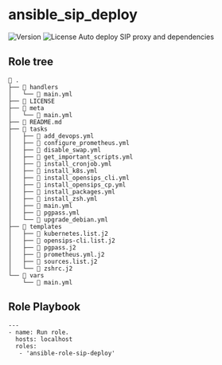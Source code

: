 # ansible_sip_deploy
![Version](https://img.shields.io/github/v/release/mach1el/ansible-role-sip-deploy?color=brown&style=plastic) ![License](https://img.shields.io/github/license/mach1el/ansible-role-sip-deploy?color=purple&style=plastic)
Auto deploy SIP proxy and dependencies

## Role tree

```
 .
├──  handlers
│   └──  main.yml
├──  LICENSE
├──  meta
│   └──  main.yml
├──  README.md
├──  tasks
│   ├──  add_devops.yml
│   ├──  configure_prometheus.yml
│   ├──  disable_swap.yml
│   ├──  get_important_scripts.yml
│   ├──  install_cronjob.yml
│   ├──  install_k8s.yml
│   ├──  install_opensips_cli.yml
│   ├──  install_opensips_cp.yml
│   ├──  install_packages.yml
│   ├──  install_zsh.yml
│   ├──  main.yml
│   ├──  pgpass.yml
│   └──  upgrade_debian.yml
├──  templates
│   ├──  kubernetes.list.j2
│   ├──  opensips-cli.list.j2
│   ├──  pgpass.j2
│   ├──  prometheus.yml.j2
│   ├──  sources.list.j2
│   └──  zshrc.j2
└──  vars
    └──  main.yml
```


## Role Playbook
```
---
- name: Run role.
  hosts: localhost
  roles:
   - 'ansible-role-sip-deploy'
```
